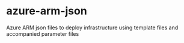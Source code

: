 # azure-arm-json
Azure ARM json files to deploy infrastructure using template files and accompanied parameter files
